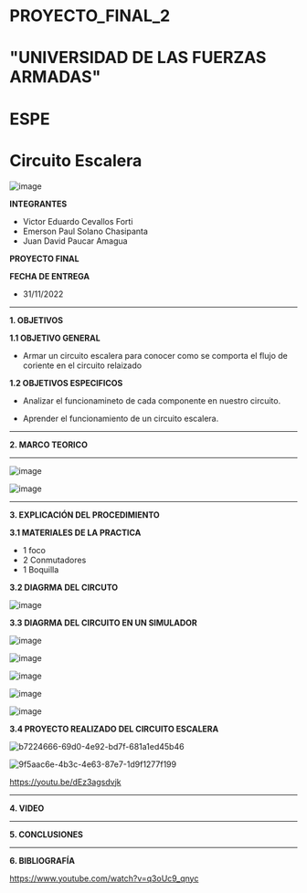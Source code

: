 # PROYECTO_FINAL_2
# "UNIVERSIDAD DE LAS FUERZAS ARMADAS"
# ESPE
# Circuito Escalera

![image](https://user-images.githubusercontent.com/116772918/200762591-a164d8db-c02e-4269-8bb4-0bc4c810d79f.png)

**INTEGRANTES**
 
* Victor Eduardo Cevallos Forti
* Emerson Paul Solano Chasipanta
* Juan David Paucar Amagua


**PROYECTO FINAL**

**FECHA DE ENTREGA**
* 31/11/2022
--------------------------------------------------------------------------------------------------------------------------------------------------------------------------------------


**1. OBJETIVOS**


**1.1  OBJETIVO GENERAL**

* Armar un circuito escalera para conocer como se comporta el flujo de coriente  en el circuito relaizado

**1.2  OBJETIVOS ESPECIFICOS**

* Analizar el funcionamineto de cada componente en nuestro circuito.

* Aprender el funcionamiento de un circuito escalera.

 

--------------------------------------------------------------------------------------------------------------------------------------------------------------------------------------
**2. MARCO TEORICO**



-------------------------------------------------------------------------------------------------------------------------------------------------------------------------------------

![image](https://user-images.githubusercontent.com/116772918/213282786-5c84a51e-a9c5-42fa-8913-923f97748612.png)


![image](https://user-images.githubusercontent.com/116772918/213295538-cfa1ec48-eacf-4bdf-ac6f-1a2c87fb0efa.png)


--------------------------------------------------------------------------------------------------------------------------------------------------------------------------------------
**3. EXPLICACIÓN DEL PROCEDIMIENTO**




**3.1 MATERIALES DE LA PRACTICA**

* 1 foco
* 2 Conmutadores
* 1 Boquilla


**3.2 DIAGRMA DEL CIRCUTO**

![image](https://user-images.githubusercontent.com/116772918/213277249-7b570789-9311-41df-bfc3-5d529bc36e34.png)



**3.3 DIAGRMA DEL CIRCUITO EN UN SIMULADOR**

![image](https://user-images.githubusercontent.com/116772918/213194598-8e440739-f1c8-4702-8b67-fc276e4b4a63.png)

![image](https://user-images.githubusercontent.com/116772918/213195129-6f846dbb-7583-4793-801c-40be23178619.png)

![image](https://user-images.githubusercontent.com/116772918/213195629-25f58851-0fae-4956-845a-f3493ada7ce9.png)

![image](https://user-images.githubusercontent.com/116772918/213195922-2a8788b4-d2ec-45cf-81b2-bfb902f9d13a.png)

![image](https://user-images.githubusercontent.com/116772918/213196471-848b5f0c-024a-4a20-97c7-bc415cc1f661.png)



**3.4 PROYECTO REALIZADO DEL CIRCUITO ESCALERA** 



![b7224666-69d0-4e92-bd7f-681a1ed45b46](https://user-images.githubusercontent.com/116772918/213201390-0c6fceb7-225b-4e82-878a-89c5708521a6.jpg)



![9f5aac6e-4b3c-4e63-87e7-1d9f1277f199](https://user-images.githubusercontent.com/116772918/213202383-b752e232-aeb1-4747-b79d-089c78cbbf07.jpg)

https://youtu.be/dEz3agsdvjk




--------------------------------------------------------------------------------------------------------------------------------------------------------------------------------------

**4. VIDEO**



--------------------------------------------------------------------------------------------------------------------------------------------------------------------------------------

**5. CONCLUSIONES**




----------------------------------------------------------------------------------------------------------------------------------------------------------------------------------------

**6. BIBLIOGRAFÍA**

https://www.youtube.com/watch?v=q3oUc9_qnyc
